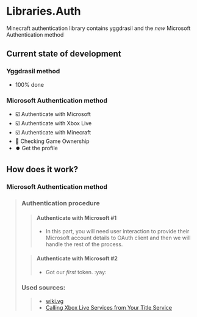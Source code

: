 # Libraries.Auth
Minecraft authentication library contains yggdrasil and the *new* Microsoft Authentication method

## Current state of development
### Yggdrasil method
- 100% done

### Microsoft Authentication method
- :ballot_box_with_check: Authenticate with Microsoft
- :ballot_box_with_check: Authenticate with Xbox Live
- :ballot_box_with_check: Authenticate with Minecraft
- :arrows_counterclockwise: Checking Game Ownership
- :record_button: Get the profile

## How does it work?
### Microsoft Authentication method
> ### Authentication procedure
> > #### Authenticate with Microsoft #1
> > - In this part, you will need user interaction to provide their Microsoft account details to OAuth client and then we will handle the rest of the process.
> 
> > #### Authenticate with Microsoft #2
> > - Got our *first* token. :yay:
> 
> ### Used sources:
> > - [wiki.vg](https://wiki.vg/Microsoft_Authentication_Scheme)
> > - [Calling Xbox Live Services from Your Title Service](http://strauss.hu/download/16)
